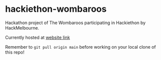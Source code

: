 # hackiethon-wombaroos
Hackathon project of The Wombaroos participating in Hackiethon by HackMelbourne.

Currently hosted at [website link](https://dqna64.github.io/hackiethon-wombaroos/)

Remember to `git pull origin main` before working on your local clone of this repo!